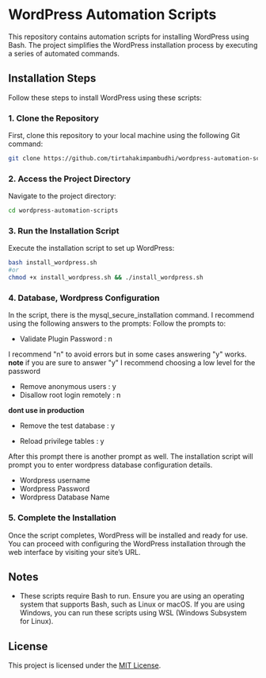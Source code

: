 # WordPress Automation Scripts

This repository contains automation scripts for installing WordPress using Bash. The project simplifies the WordPress installation process by executing a series of automated commands.

## Installation Steps

Follow these steps to install WordPress using these scripts:

### 1. Clone the Repository

First, clone this repository to your local machine using the following Git command:

```bash
git clone https://github.com/tirtahakimpambudhi/wordpress-automation-scripts.git
```

### 2. Access the Project Directory

Navigate to the project directory:

```bash
cd wordpress-automation-scripts
```

### 3. Run the Installation Script

Execute the installation script to set up WordPress:

```bash
bash install_wordpress.sh
#or
chmod +x install_wordpress.sh && ./install_wordpress.sh
```

### 4. Database, Wordpress Configuration

In the script, there is the mysql_secure_installation command. I recommend using the following answers to the prompts:
Follow the prompts to:
 - Validate Plugin Password : n
 
 I recommend "n" to avoid errors but in some cases answering "y" works. 
 **note** if you are sure to answer "y" I recommend choosing a low level for the password
 - Remove anonymous users : y
 - Disallow root login remotely : n

 **dont use in production** 
 - Remove the test database : y
 
 - Reload privilege tables : y
 
After this prompt there is another prompt as well. The installation script will prompt you to enter wordpress database configuration details. 
- Wordpress username
- Wordpress Password 
- Wordpress Database Name

### 5. Complete the Installation

Once the script completes, WordPress will be installed and ready for use. You can proceed with configuring the WordPress installation through the web interface by visiting your site’s URL.

## Notes

- These scripts require Bash to run. Ensure you are using an operating system that supports Bash, such as Linux or macOS. If you are using Windows, you can run these scripts using WSL (Windows Subsystem for Linux).

## License

This project is licensed under the [MIT License](LICENSE.md).
